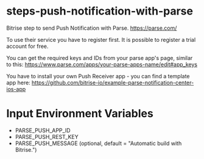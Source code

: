 steps-push-notification-with-parse
==================================

Bitrise step to send Push Notification with Parse. https://parse.com/

To use their service you have to register first. It is possible to register a trial account for free.

You can get the required keys and IDs from your parse app's page, similar to this: https://www.parse.com/apps/your-parse-apps-name/edit#app_keys

You have to install your own Push Receiver app - you can find a template app here: https://github.com/bitrise-io/example-parse-notification-center-ios-app

# Input Environment Variables
- PARSE_PUSH_APP_ID
- PARSE_PUSH_REST_KEY
- PARSE_PUSH_MESSAGE (optional, default = "Automatic build with Bitrise.")